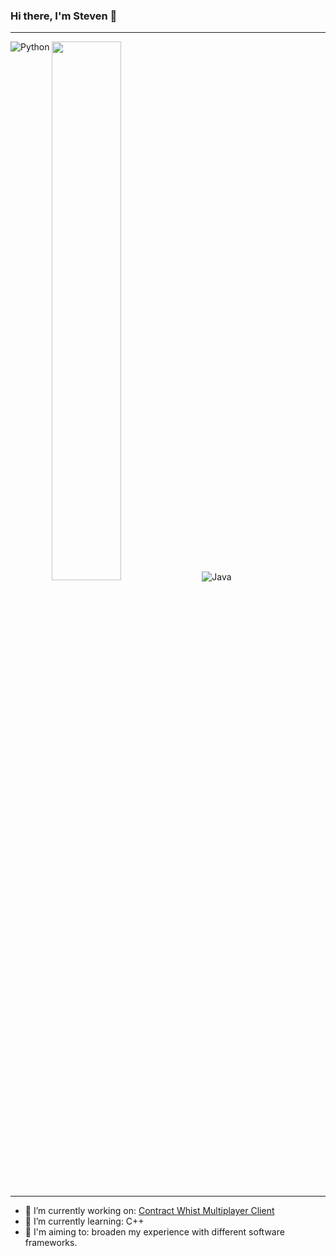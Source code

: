 ### Hi there, I'm Steven 👋

---

<img width="47%" src="https://github-readme-stats.vercel.app/api/top-langs/?username=stevenbuttifint&layout=compact&custom_title=Programming Languages" />


<img align="left" alt="Python" src="https://img.shields.io/badge/python-3670A0?style=for-the-badge&logo=python&logoColor=ffdd54"/>

<img alt="Java" src="https://img.shields.io/badge/java-%23ED8B00.svg?style=for-the-badge&logo=java&logoColor=white/">

---

- 🔭 I’m currently working on: [Contract Whist Multiplayer Client](https://github.com/StevenButtifint/contract-whist-multiplayer-client)
- 🌱 I’m currently learning: C++
- 🥅 I'm aiming to: broaden my experience with different software frameworks.



[comment]: <> (references:)
[comment]: <> (user stats source: https://github.com/anuraghazra/github-readme-stats)
[comment]: <> (badges source: https://github.com/Ileriayo/markdown-badges)

[comment]: <> (no align arg allows for new line indent)

[comment]: <> (- ⚡ Fun fact: ...)
